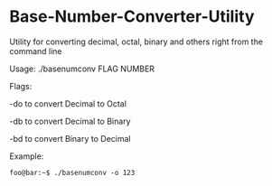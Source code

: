 # Base-Number-Converter-Utility
Utility for converting decimal, octal, binary and others right from the command line

Usage: ./basenumconv FLAG NUMBER

Flags:

-do to convert Decimal to Octal <br/>

-db to convert Decimal to Binary <br/>

-bd to convert Binary to Decimal <br/>

Example:

```console
foo@bar:~$ ./basenumconv -o 123
```
